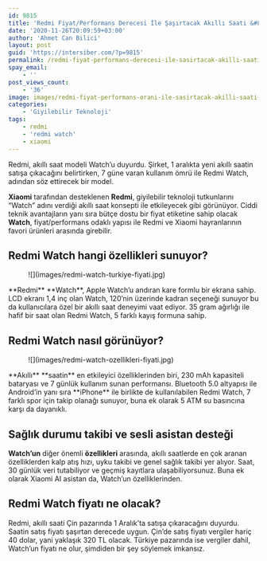 ```yaml
---
id: 9815
title: 'Redmi Fiyat/Performans Derecesi İle Şaşırtacak Akıllı Saati &#8216;Watch&#8217;u Duyurdu'
date: '2020-11-26T20:09:59+03:00'
author: 'Ahmet Can Bilici'
layout: post
guid: 'https://intersiber.com/?p=9815'
permalink: /redmi-fiyat-performans-derecesi-ile-sasirtacak-akilli-saati-watchu-duyurdu/
spay_email:
    - ''
post_views_count:
    - '36'
image: images/redmi-fiyat-performans-orani-ile-sasirtacak-akilli-saati-watch-u-duyurdu.jpg
categories:
    - 'Giyilebilir Teknoloji'
tags:
    - redmi
    - 'redmi watch'
    - xiaomi
---
```


Redmi, akıllı saat modeli Watch’u duyurdu. Şirket, 1 aralıkta yeni akıllı saatin satışa çıkacağını belirtirken, 7 güne varan kullanım ömrü ile Redmi Watch, adından söz ettirecek bir model.

**Xiaomi** tarafından desteklenen **Redmi**, giyilebilir teknoloji tutkunlarını “Watch” adını verdiği akıllı saat konsepti ile etkileyecek gibi görünüyor. Ciddi teknik avantajların yanı sıra bütçe dostu bir fiyat etiketine sahip olacak **Watch**, fiyat/performans odaklı yapısı ile Redmi ve Xiaomi hayranlarının favori ürünleri arasında girebilir.

## Redmi Watch hangi özellikleri sunuyor?

<figure class="wp-block-image size-large">![](images/redmi-watch-turkiye-fiyati.jpg)</figure>**Redmi** **Watch**, Apple Watch’u andıran kare formlu bir ekrana sahip. LCD ekranı 1,4 inç olan Watch, 120’nin üzerinde kadran seçeneği sunuyor bu da kullanıcılara özel bir akıllı saat deneyimi vaat ediyor. 35 gram ağırlığı ile hafif bir saat olan Redmi Watch, 5 farklı kayış formuna sahip.

## Redmi Watch nasıl görünüyor?

<figure class="wp-block-image size-large">![](images/redmi-watch-ozellikleri-fiyati.jpg)</figure>**Akıllı** **saatin** en etkileyici özelliklerinden biri, 230 mAh kapasiteli bataryası ve 7 günlük kullanım sunan performansı. Bluetooth 5.0 altyapısı ile Android’in yanı sıra **iPhone** ile birlikte de kullanılabilen Redmi Watch, 7 farklı spor için takip olanağı sunuyor, buna ek olarak 5 ATM su basıncına karşı da dayanıklı.

## Sağlık durumu takibi ve sesli asistan desteği

**Watch’un** diğer önemli **özellikleri** arasında, akıllı saatlerde en çok aranan özelliklerden kalp atış hızı, uyku takibi ve genel sağlık takibi yer alıyor. Saat, 30 günlük veri tutabiliyor ve geçmiş kayıtlara ulaşabiliyorsunuz. Buna ek olarak Xiaomi AI asistan da, Watch’un özelliklerinden.

## Redmi Watch fiyatı ne olacak?

Redmi, akıllı saati Çin pazarında 1 Aralık’ta satışa çıkaracağını duyurdu. Saatin satış fiyatı şaşırtan derecede uygun. Çin’de satış fiyatı vergiler hariç 40 dolar, yani yaklaşık 320 TL olacak. Türkiye pazarında ise vergiler dahil, Watch’un fiyatı ne olur, şimdiden bir şey söylemek imkansız.